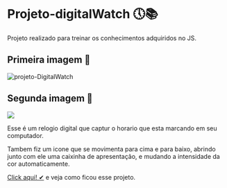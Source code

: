 # Projeto-digitalWatch 🕔📚

 Projeto realizado para treinar os conhecimentos adquiridos no JS.

## Primeira imagem 📸
![projeto-DigitalWatch](https://github.com/VitorFidelis/Projeto-digiWatch/blob/main/Projeto%20-DigitalWatch.jpg)

## Segunda imagem 📸
![](https://github.com/VitorFidelis/Projeto-digiWatch/blob/main/Projeto%20-%20DigitalWatch.jpg)

Esse é um relogio digital que captur o horario que esta marcando em seu computador.

Tambem fiz um icone que se movimenta para cima e para baixo, abrindo junto com ele uma caixinha de apresentação, e mudando  a intensidade da cor automaticamente.

[Click aqui! ✔](https://vitorfidelis.github.io/Projeto-DigitalWatch/) e veja como ficou esse projeto.
